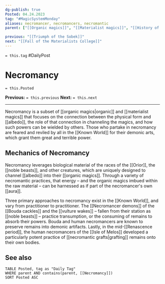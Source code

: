 ```yaml
---
dg-publish: true
Posted: 04.24.2023
tag: "#MagicSystemMonday"
aliases: necromancer, necromancers, necromantic
parent: ["[[Organic magics]]", "[[Materialist magics]]", "[[History of materialist magics]]"]

previous: "[[Triumph of the Sobek]]"
next: "[[Fall of the Materialists College]]"
---
```

`= this.tag` #DailyPost 
# Necromancy
`= this.Posted`

**Previous:** `= this.previous`
**Next:** `= this.next`

---

Necromancy is a subset of [[organic magics|organic]] and [[materialist magics]] that focuses on the connection between the physical form and [[albedo]], the role of that connection in channeling the magics, and how such powers can be wielded by others. Those who partake in necromancy are feared and reviled by all in the [[Known World]] for their demonic arts, which grant them great and terrible power.

## Mechanics of Necromancy

Necromancy leverages biological material of the races of the [[Orior]], the [[noble beasts]], and other creatures, which are uniquely designed to channel [[albedo]] into their [[organic magics]]. Through a variety of necromantic practices, that energy – and the organic magics imbued within the raw material – can be harnessed as if part of the necromancer's own [[aura]].

Three primary approaches to necromancy exist in the [[Known World]], and vary from practitioner to practitioner. The [[Necromancer demons]] of the [[Bouda cackles]] and the [[vulture wakes]] – fallen from their station as [[noble beasts]] – practice transumption, or the consuming of remains to absorb their powers. Bouda and human necromancers are known to preserve remains into demonic artifacts. Lastly, in the mid-[[Renascence period]], the human necromancers of the [[Isle of Melos]] developed a particularly potent practice of [[necromantic grafts|grafting]] remains onto their own bodies.

## See also
```dataview
TABLE Posted, tag as "Daily Tag"
WHERE parent AND contains(parent, [[Necromancy]])
SORT Posted ASC
```
